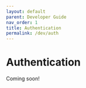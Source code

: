 ```yaml
---
layout: default
parent: Developer Guide
nav_order: 1
title: Authentication
permalink: /dev/auth
---
```


# Authentication

Coming soon!
